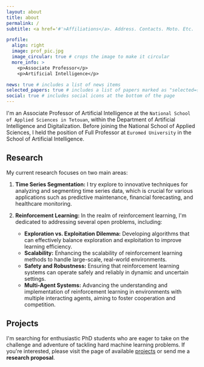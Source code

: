 ```yaml
---
layout: about
title: about
permalink: /
subtitle: <a href='#'>Affiliations</a>. Address. Contacts. Moto. Etc.

profile:
  align: right
  image: prof_pic.jpg
  image_circular: true # crops the image to make it circular
  more_info: >
    <p>Associate Professor</p>
    <p>Artificial Intelligence</p>

news: true # includes a list of news items
selected_papers: true # includes a list of papers marked as "selected={true}"
social: true # includes social icons at the bottom of the page
---
```




I'm  an Associate Professor of Artificial Intelligence at the `National School of Applied Sciences in Tetouan`, within the Department of Artificial Intelligence and Digitalization. Before joining the National School of Applied Sciences, I held the position of Full Professor at `Euromed University` in the School of Artificial Intelligence.

## Research

My current research focuses on two main areas:

1. **Time Series Segmentation:** I try explore to innovative techniques for analyzing and segmenting time series data, which is crucial for various applications such as predictive maintenance, financial forecasting, and healthcare monitoring.

2. **Reinforcement Learning:** In the realm of reinforcement learning, I'm  dedicated to addressing several open problems, including:
   - **Exploration vs. Exploitation Dilemma:** Developing algorithms that can effectively balance exploration and exploitation to improve learning efficiency.
   - **Scalability:** Enhancing the scalability of reinforcement learning methods to handle large-scale, real-world environments.
   - **Safety and Robustness:** Ensuring that reinforcement learning systems can operate safely and reliably in dynamic and uncertain settings.
   - **Multi-Agent Systems:** Advancing the understanding and implementation of reinforcement learning in environments with multiple interacting agents, aiming to foster cooperation and competition.

## Projects

I'm searching for enthusiastic PhD students who are eager to take on the challenge and adventure of tackling hard machine learning problems. If you're interested, please visit the page of available [projects](/projects/) or send me a **research proposal**.

